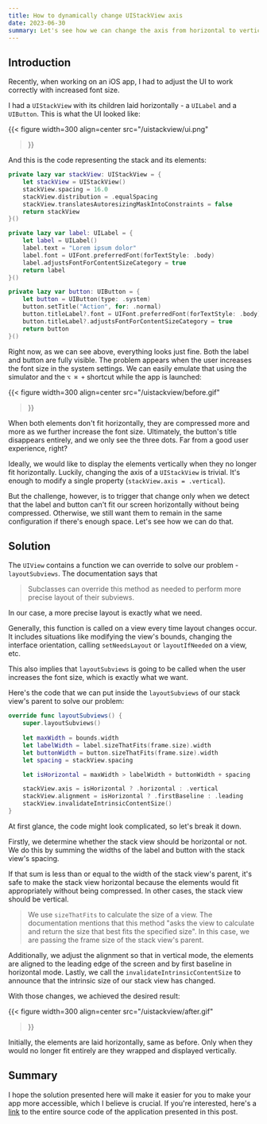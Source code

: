 ```yaml
---
title: How to dynamically change UIStackView axis
date: 2023-06-30
summary: Let's see how we can change the axis from horizontal to vertical once the elements no longer fit the screen properly.
---
```


## Introduction

Recently, when working on an iOS app, I had to adjust the UI to work correctly with increased font size. 

I had a `UIStackView` with its children laid horizontally - a `UILabel` and a `UIButton`. This is what the UI looked like:

{{< figure 
width=300
align=center
src="/uistackview/ui.png" 
>}}

And this is the code representing the stack and its elements:

```swift
private lazy var stackView: UIStackView = {
    let stackView = UIStackView()
    stackView.spacing = 16.0
    stackView.distribution = .equalSpacing
    stackView.translatesAutoresizingMaskIntoConstraints = false
    return stackView
}()

private lazy var label: UILabel = {
    let label = UILabel()
    label.text = "Lorem ipsum dolor"
    label.font = UIFont.preferredFont(forTextStyle: .body)
    label.adjustsFontForContentSizeCategory = true
    return label
}()

private lazy var button: UIButton = {
    let button = UIButton(type: .system)
    button.setTitle("Action", for: .normal)
    button.titleLabel?.font = UIFont.preferredFont(forTextStyle: .body)
    button.titleLabel?.adjustsFontForContentSizeCategory = true
    return button
}()
```

Right now, as we can see above, everything looks just fine. Both the label and button are fully visible. The problem appears when the user increases the font size in the system settings. We can easily emulate that using the simulator and the `⌥ ⌘ +` shortcut while the app is launched:

{{< figure 
width=300
align=center
src="/uistackview/before.gif" 
>}}

When both elements don't fit horizontally, they are compressed more and more as we further increase the font size. Ultimately, the button's title disappears entirely, and we only see the three dots. Far from a good user experience, right?

Ideally, we would like to display the elements vertically when they no longer fit horizontally. Luckily, changing the axis of a `UIStackView` is trivial. It's enough to modify a single property (`stackView.axis = .vertical`). 

But the challenge, however, is to trigger that change only when we detect that the label and button can't fit our screen horizontally without being compressed. Otherwise, we still want them to remain in the same configuration if there's enough space. Let's see how we can do that.

## Solution

The `UIView` contains a function we can override to solve our problem - `layoutSubviews`. The documentation says that

>Subclasses can override this method as needed to perform more precise layout of their subviews.

In our case, a more precise layout is exactly what we need.

Generally, this function is called on a view every time layout changes occur. It includes situations like modifying the view's bounds, changing the interface orientation, calling `setNeedsLayout` or `layoutIfNeeded` on a view, etc.

This also implies that `layoutSubviews` is going to be called when the user increases the font size, which is exactly what we want.

Here's the code that we can put inside the `layoutSubviews` of our stack view's parent to solve our problem:

```swift
override func layoutSubviews() {
    super.layoutSubviews()
    
    let maxWidth = bounds.width
    let labelWidth = label.sizeThatFits(frame.size).width
    let buttonWidth = button.sizeThatFits(frame.size).width
    let spacing = stackView.spacing

    let isHorizontal = maxWidth > labelWidth + buttonWidth + spacing

    stackView.axis = isHorizontal ? .horizontal : .vertical
    stackView.alignment = isHorizontal ? .firstBaseline : .leading
    stackView.invalidateIntrinsicContentSize()
}
```

At first glance, the code might look complicated, so let's break it down.

Firstly, we determine whether the stack view should be horizontal or not. We do this by summing the widths of the label and button with the stack view's spacing. 

If that sum is less than or equal to the width of the stack view's parent, it's safe to make the stack view horizontal because the elements would fit appropriately without being compressed. In other cases, the stack view should be vertical. 

>We use `sizeThatFits` to calculate the size of a view. The documentation mentions that this method "asks the view to calculate and return the size that best fits the specified size". In this case, we are passing the frame size of the stack view's parent.

Additionally, we adjust the alignment so that in vertical mode, the elements are aligned to the leading edge of the screen and by first baseline in horizontal mode. Lastly, we call the `invalidateIntrinsicContentSize` to announce that the intrinsic size of our stack view has changed.

With those changes, we achieved the desired result:

{{< figure 
width=300
align=center
src="/uistackview/after.gif" 
>}}

Initially, the elements are laid horizontally, same as before. Only when they would no longer fit entirely are they wrapped and displayed vertically.

## Summary

I hope the solution presented here will make it easier for you to make your app more accessible, which I believe is crucial. If you're interested, here's a [link](https://gist.github.com/ClouddJR/76569dbc98f5179de6ff1cd3c453dc4c) to the entire source code of the application presented in this post.
